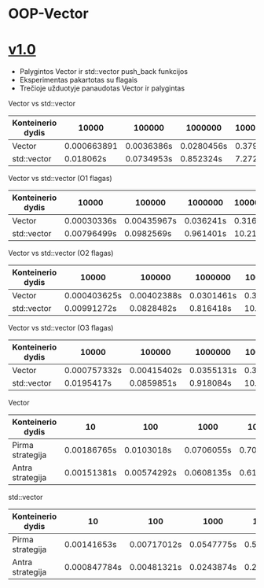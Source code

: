 # OOP-Vector

# [v1.0](https://github.com/EmilisDolgov/OOP-Vector/releases/tag/1.0)

 * Palygintos Vector ir std::vector push_back funkcijos
 * Eksperimentas pakartotas su flagais
 * Trečioje užduotyje panaudotas Vector ir palygintas

Vector vs std::vector

 |Konteinerio dydis|10000|100000|1000000|10000000|
 |---|---|---|---|---|
 |Vector|0.000663891|0.0036386s|0.0280456s|0.37947s|
 |std::vector|0.018062s|0.0734953s|0.852324s|7.27299s|
 
Vector vs std::vector (O1 flagas)

 |Konteinerio dydis|10000|100000|1000000|10000000|
 |---|---|---|---|---|
 |Vector|0.00030336s|0.00435967s|0.036241s|0.31678s|
 |std::vector|0.00796499s|0.0982569s|0.961401s|10.21s|
 
Vector vs std::vector (O2 flagas)

 |Konteinerio dydis|10000|100000|1000000|10000000|
 |---|---|---|---|---|
 |Vector|0.000403625s|0.00402388s|0.0301461s|0.382363s|
 |std::vector|0.00991272s|0.0828482s|0.816418s|10.3513s|

Vector vs std::vector (O3 flagas)

 |Konteinerio dydis|10000|100000|1000000|10000000|
 |---|---|---|---|---|
 |Vector|0.000757332s|0.00415402s|0.0355131s|0.327405s|
 |std::vector|0.0195417s|0.0859851s|0.918084s|10.0678s|
 
Vector

 |Konteinerio dydis|10|100|1000|10000|100000|
 |---|---|---|---|---|---|
 |Pirma strategija|0.00186765s|0.0103018s|0.0706055s|0.704054s|6.64594s|
 |Antra strategija|0.00151381s|0.00574292s|0.0608135s|0.613784s|5.80709s|
 
std::vector

 |Konteinerio dydis|10|100|1000|10000|100000|
 |---|---|---|---|---|---|
 |Pirma strategija|0.00141653s|0.00717012s|0.0547775s|0.545008s|5.18568s|
 |Antra strategija|0.000847784s|0.00481321s|0.0243874s|0.234436s|2.36744s|

 
 

 
